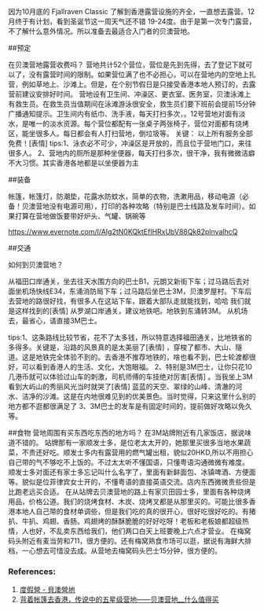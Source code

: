 因为10月底的 Fjallraven Classic 了解到香港露营设施的齐全，一直想去露营。12月终于有计划，看到圣诞节这一周天气还不错 19-24度。由于是第一次专门露营，不了解什么意外情况。所以准备去最适合入门者的贝澳营地。



##预定

在贝澳营地露营收费吗？
          营地共计52个营位，营位是先到先得，去了登记下就可以了，没有露营时间的限制。如果营位满了也不必担心，可以在营地内的空地上扎营，例如草地上、沙滩上。但是，在个别节假日是只接受香港本地人预订的，去露营前建议安排好时间。
          营地设有卫生间、冲澡区、更衣室、医务室，贝澳泳滩上有救生员。在救生员当值期间在泳滩游泳很安全，救生员们要下班前会提前15分钟广播通知提示。卫生间内有纸巾、洗手液，每天打扫多次，。12号营地对面有淡水，是唯一的淡水资源。每个营位都配有一张桌子两张椅子，营位对面都有烧烤区，能坐很多人。每日都会有人打扫营地，倒垃圾等。
         关键： 以上所有服务全部免费！[表情] 
          tips:1、泳衣必不可少，冲澡区是开放的，而且位于营地门口，来往很多人。
                2、营地内的厕所是那种坐便器，每天打扫多次，很干净，我有微微洁癖不大习惯。其实香港各地都是以坐便器为主

##装备

帐篷，帐篷灯，防潮垫，花露水防蚊水，简单的衣物，洗漱用品，移动电源（必备！贝澳营地没有电源可用），打印的各种攻略（特别是巴士线路及发车时间）。如果打算在营地做饭要带好炉头、气罐、锅碗等

https://www.evernote.com/l/AIg2tN0KQktEfIHRxUbV88Qk82plnyalhcQ

##交通

如何到贝澳营地？

  从福田口岸通关，坐去往天水围方向的巴士B1，元朗又新街下车；过马路后去对面坐机场快线E34，东涌消防局下车；过马路后坐巴士3M，贝澳罗屋村。下车后去营地的路很好找，有很多人在这站下车，跟着大部队走就能找到，哈哈 我们就是这样找到的[表情] 
  从罗湖口岸通关，建议地铁吧。地铁到东涌转3M。
  从机场去，最省心，请直接3M巴士。



tips:1、这条路线比较节省，花不了太多钱，所以特意选择福田通关，比地铁省的多得多。关键是，沿路的风景真的是太美丽了[表情] ，穿梭了都市、大山、隧道。这是地铁完全体验不到的。去香港不推荐地铁的，啥也看不到，巴士轮渡都很好，可以看到香港人的生活、文化，大饱眼福。
    2、特别是3M巴士，让你只花10几港币就可以体验过山车的刺激，司机师傅的车技绝对厉害[表情] 。当我坐上3M看到大屿山的秀丽风光当时就哭了[表情] 蓝蓝的天空、翠绿的山峰、清澈的河水、洁净的沙滩。这是在内地很难见到的优美景色。当时觉得，只来这里什么别的地方都不逛都很满足了
    3、3M巴士的发车是有固定时间的，提前做好攻略以免久等。

##食物
营地周围有买东西吃东西的地方吗？
           在3M站牌附近有几家饭店，据说味道不错的。
            站牌那有一家顺发士多，是位老太太开的，她那里买很多当地水果蔬菜，不贵还好吃。顺发士多内有露营用的燃气罐出租，貌似20HKD,所以不用担心自己带的气不够吃不上饭的。不过太太听不懂国语，只懂粤语沟通微微有难度。
           顺发士多对面还有家士多忘记叫什么名字了，里面有新鲜面包、冰镇啤酒、方便面等。貌似是位菲律宾女士开的，不懂粤语的直接英语交流。店内东西微微贵些但是比跑老远买合适。
           在从站牌去贝澳营地的路上有家贝田园士多，里面有各种烧烤用品，价格公道。我们的烧烤食材、木炭、烧烤叉都是从那里买的。可能比很多香港本地人自己带的食材单调些，但是我们吃的真的很开心，很好吃很好吃的。有猪扒、牛扒、鸡翅、香肠。鸡翅烤的酥酥脆脆的好好吃呀！老板和老板娘都超级热情，人也好，不乱卖东西给我们，他们两口白天上班要晚上六点才营业。
           在梅窝码头附近有麦当劳和711，很方便的。还有梅窝熟食市场可以逛，据说有海鲜大排档，一心想去可惜没去成。从营地去梅窝码头巴士15分钟，很方便的。

### References:
1. [度假營 - 貝澳營地](https://www.lcsd.gov.hk/tc/camp/campsites/p_ng_po.html)
2. [背着帐篷去香港，传说中的五星级营地——贝澳营地__什么值得买](https://post.smzdm.com/p/201498/)
